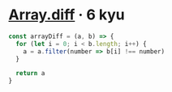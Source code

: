 # [Array.diff](https://www.codewars.com/kata/523f5d21c841566fde000009) · 6 kyu

```javascript
const arrayDiff = (a, b) => {
  for (let i = 0; i < b.length; i++) {
    a = a.filter(number => b[i] !== number)
  }

  return a
}
```

